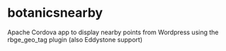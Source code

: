 # botanicsnearby
Apache Cordova app to display nearby points from Wordpress using the rbge_geo_tag plugin (also Eddystone support)
